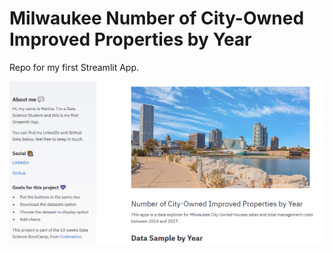 # Milwaukee Number of City-Owned Improved Properties by Year
Repo for my first Streamlit App. 

![alt text](https://github.com/inaborges/ciopapp_streamlit/blob/master/screen.png?raw=true)
